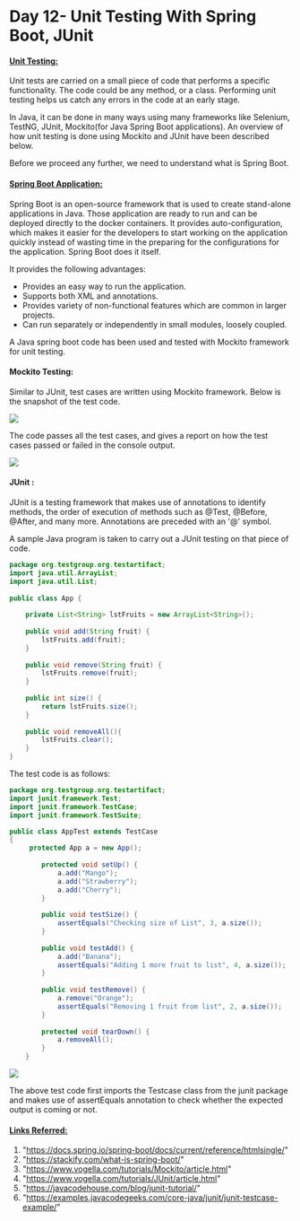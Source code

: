 # Day 12- Unit Testing With Spring Boot, JUnit

#### <u>Unit Testing:</u>

Unit tests are carried on a small piece of code that performs a specific functionality. The code could be any method, or a class. Performing unit testing helps us catch any errors in the code at an early stage.

In Java, it can be done in many ways using many frameworks like Selenium, TestNG, JUnit, Mockito(for Java Spring Boot applications). An overview of  how unit testing is done using Mockito and JUnit have been described below.

Before we proceed any further, we need to understand what is Spring Boot.

#### <u>Spring Boot Application:</u>

Spring Boot is an open-source framework that is used to create stand-alone applications in Java. Those application are ready to run and can be deployed directly to the docker containers. It provides auto-configuration, which makes it easier for the developers to start working on the application quickly instead of wasting time in the preparing for the configurations for the application. Spring Boot does it itself.

It provides the following advantages:

* Provides an easy way to run the application.
* Supports both XML and annotations.
* Provides variety of non-functional features which are common in larger projects.
* Can run separately or independently in small modules, loosely coupled.

A Java spring boot code has been used and tested with Mockito framework for unit testing.

#### Mockito Testing:

Similar to JUnit, test cases are written using Mockito framework. Below is the snapshot of the test code.

![](images/Screenshot%20(995).png)

The code passes all the test cases, and gives a report on how the test cases passed or failed in the console output.

![](images/Screenshot%20(997).png)

#### JUnit :

JUnit is a testing framework that makes use of annotations to identify methods, the order of execution of methods such as @Test, @Before, @After, and many more. Annotations are preceded with an '@' symbol. 

A sample Java program is taken to carry out a JUnit testing on that piece of code.

```java
package org.testgroup.org.testartifact;
import java.util.ArrayList;
import java.util.List;
 
public class App {
 
    private List<String> lstFruits = new ArrayList<String>();
 
    public void add(String fruit) {
        lstFruits.add(fruit);
    }
 
    public void remove(String fruit) {
        lstFruits.remove(fruit);
    }
 
    public int size() {
        return lstFruits.size();
    }
     
    public void removeAll(){
        lstFruits.clear();
    }
}
```

 The test code is as follows:

```java
package org.testgroup.org.testartifact;
import junit.framework.Test;
import junit.framework.TestCase;
import junit.framework.TestSuite;

public class AppTest extends TestCase
{
	 protected App a = new App();
	 
	    protected void setUp() {
	        a.add("Mango");
	        a.add("Strawberry");
	        a.add("Cherry");
	    }
	 
	    public void testSize() {
	        assertEquals("Checking size of List", 3, a.size());
	    }
	 
	    public void testAdd() {
	        a.add("Banana");
	        assertEquals("Adding 1 more fruit to list", 4, a.size());
	    }
	 
	    public void testRemove() {
	        a.remove("Orange");
	        assertEquals("Removing 1 fruit from list", 2, a.size());
	    }
	 
	    protected void tearDown() {
	        a.removeAll();
	    }
	}
```

![](images/Screenshot%20(999).png)

The above test code first imports the Testcase class from the junit package and makes use of assertEquals annotation to check whether the expected output is coming or not.

#### <u>Links Referred:</u>

1. "https://docs.spring.io/spring-boot/docs/current/reference/htmlsingle/"
2. "https://stackify.com/what-is-spring-boot/"
3. "https://www.vogella.com/tutorials/Mockito/article.html"
4. "https://www.vogella.com/tutorials/JUnit/article.html"
5. "https://javacodehouse.com/blog/junit-tutorial/"
6. "https://examples.javacodegeeks.com/core-java/junit/junit-testcase-example/"